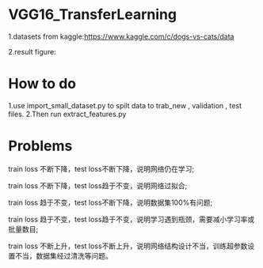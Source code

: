 # VGG16_TransferLearning
1.datasets from kaggle:https://www.kaggle.com/c/dogs-vs-cats/data

		
2.result figure:

# How to do 
1.use import_small_dataset.py to spilt data to trab_new , validation , test files.
2.Then run extract_features.py


# Problems
train loss 不断下降，test loss不断下降，说明网络仍在学习;

train loss 不断下降，test loss趋于不变，说明网络过拟合;

train loss 趋于不变，test loss不断下降，说明数据集100%有问题;

train loss 趋于不变，test loss趋于不变，说明学习遇到瓶颈，需要减小学习率或批量数目;

train loss 不断上升，test loss不断上升，说明网络结构设计不当，训练超参数设置不当，数据集经过清洗等问题。

